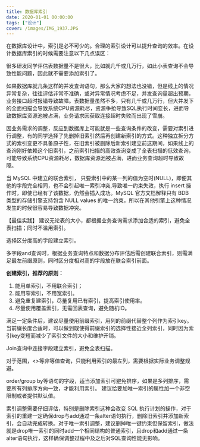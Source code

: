 ```yaml
---
title: 数据库索引
date: 2020-01-01 00:00:00
tags: ["设计"]
cover: /images/IMG_1937.JPG
---
```


在数据库设计中，索引是必不可少的。合理的索引设计可以提升查询的效率。在设计数据库索引的时候需要注意以下几点误区：

很多研发同学评估表数据量不是很大，比如就几千或几万行，如此小表查询不会导致性能问题，因此就不需要添加索引了。

如果数据库就几条这样的并发查询语句，那么大家的想法也没错，但是线上的情况异常复杂，往往评估非常不准确，或对异常情况考虑不足，并发查询量超出预期，业务接口超时报错导致故障。表数据量虽然不多，只有几千或几万行，但大并发下的全面扫描会导致系统CPU资源耗尽，资源争抢导致SQL执行时间变长，进而导致数据库资源池被占满，业务请求因获取连接超时失败而出现了雪崩。

因业务需求的调整，反应到数据库上可能就是一些查询条件的改变，需要对索引进行调整，有的同学选择了先删掉旧索引然后再创建新索引的方式。这种独立拆分方式的索引变更不具备原子性，在旧索引被删除后新索引建立前这期间，如果线上的查询刚好依赖这个旧索引，之前索引扫描的高效查询变成了全表扫描的低效查询，可能导致系统CPU资源耗尽，数据库资源池被占满，进而业务查询超时导致故障。

当 MySQL 中建立的联合索引， 只要索引中的某一列的值为空时(NULL)，即便其他的字段完全相同，也不会引起唯一索引冲突,导致唯一约束失效，执行 insert 操作时，即使已经有了该数据，仍然会插入成功。MySQL 官方文档解释只有 BDB 类型的存储引擎支持包含 NULL values 的唯一约束，所以在其他引擎上这种情况发生的时候很容易导致数据冲突。

【最佳实践】
建议无论表的大小，都根据业务查询需求添加合适的索引，避免全表扫描；同时不滥用索引。

选择区分度高的字段建立索引。

多字段and查询时，根据业务查询特点和数据分布评估后需创建联合索引，则需满足最左前缀原则，同时区分度相对高的字段放在联合索引前面。

**创建索引，推荐的原则：**

1. 能用单索引，不用联合索引；
2. 能用窄索引，不用宽索引。
3. 避免重复建索引，尽量复用已有索引，提高索引使用率。
4. 尽量使用覆盖索引，无需回表查询，避免随机IO。

满足一定条件后，建议尽量使用前缀索引，用列的前缀代替整个列作为索引key。当前缀长度合适时，可以做到既使得前缀索引的选择性接近全列索引，同时因为索引key变短而减少了索引文件的大小和维护开销。

Join查询中连接字段建立索引，避免全表扫描。

对于范围，<>等非等值查询，只能利用索引的最左列，需要根据实际业务调整规避。

order/group by等语句的字段，适当添加索引可避免排序，如果是多列排序，需要所有列排序方向一致，才能利用索引。
建议给要加唯一索引的属性加一个非空限制或者提供默认值。

索引调整需要仔细评估，特别是删除索引这种会改变 SQL 执行计划的操作，对于索引的重建一定确保drop与add通过一条alter语句执行，删除旧索引并添加新索引，会自动完成转换。对于唯一索引调整，建议删掉唯一键约束但保留索引，做法就是drop唯一索引的同时add一个相同结构的普通索引，且drop和add通过一条alter语句执行，这样确保调整过程中及之后对SQL查询性能无影响。